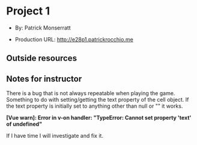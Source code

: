 
#  Project 1

+ By: Patrick Monserratt

+ Production URL: <http://e28p1.patrickrocchio.me>

  
##  Outside resources

  
##  Notes for instructor

There is a bug that is not always repeatable when playing the game.  Something to do with setting/getting the text property of the cell object.  If the text property is initially set to anything other than null or "" it works.

**[Vue warn]: Error in v-on handler: "TypeError: Cannot set property 'text' of undefined"**

If I have time I will investigate and fix it.


